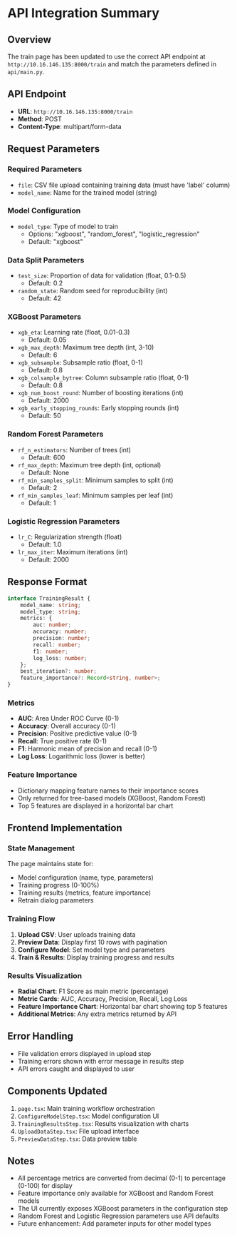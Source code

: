 # API Integration Summary

## Overview
The train page has been updated to use the correct API endpoint at `http://10.16.146.135:8000/train` and match the parameters defined in `api/main.py`.

## API Endpoint
- **URL**: `http://10.16.146.135:8000/train`
- **Method**: POST
- **Content-Type**: multipart/form-data

## Request Parameters

### Required Parameters
- `file`: CSV file upload containing training data (must have 'label' column)
- `model_name`: Name for the trained model (string)

### Model Configuration
- `model_type`: Type of model to train
  - Options: "xgboost", "random_forest", "logistic_regression"
  - Default: "xgboost"

### Data Split Parameters
- `test_size`: Proportion of data for validation (float, 0.1-0.5)
  - Default: 0.2
- `random_state`: Random seed for reproducibility (int)
  - Default: 42

### XGBoost Parameters
- `xgb_eta`: Learning rate (float, 0.01-0.3)
  - Default: 0.05
- `xgb_max_depth`: Maximum tree depth (int, 3-10)
  - Default: 6
- `xgb_subsample`: Subsample ratio (float, 0-1)
  - Default: 0.8
- `xgb_colsample_bytree`: Column subsample ratio (float, 0-1)
  - Default: 0.8
- `xgb_num_boost_round`: Number of boosting iterations (int)
  - Default: 2000
- `xgb_early_stopping_rounds`: Early stopping rounds (int)
  - Default: 50

### Random Forest Parameters
- `rf_n_estimators`: Number of trees (int)
  - Default: 600
- `rf_max_depth`: Maximum tree depth (int, optional)
  - Default: None
- `rf_min_samples_split`: Minimum samples to split (int)
  - Default: 2
- `rf_min_samples_leaf`: Minimum samples per leaf (int)
  - Default: 1

### Logistic Regression Parameters
- `lr_C`: Regularization strength (float)
  - Default: 1.0
- `lr_max_iter`: Maximum iterations (int)
  - Default: 2000

## Response Format

```typescript
interface TrainingResult {
    model_name: string;
    model_type: string;
    metrics: {
        auc: number;
        accuracy: number;
        precision: number;
        recall: number;
        f1: number;
        log_loss: number;
    };
    best_iteration?: number;
    feature_importance?: Record<string, number>;
}
```

### Metrics
- **AUC**: Area Under ROC Curve (0-1)
- **Accuracy**: Overall accuracy (0-1)
- **Precision**: Positive predictive value (0-1)
- **Recall**: True positive rate (0-1)
- **F1**: Harmonic mean of precision and recall (0-1)
- **Log Loss**: Logarithmic loss (lower is better)

### Feature Importance
- Dictionary mapping feature names to their importance scores
- Only returned for tree-based models (XGBoost, Random Forest)
- Top 5 features are displayed in a horizontal bar chart

## Frontend Implementation

### State Management
The page maintains state for:
- Model configuration (name, type, parameters)
- Training progress (0-100%)
- Training results (metrics, feature importance)
- Retrain dialog parameters

### Training Flow
1. **Upload CSV**: User uploads training data
2. **Preview Data**: Display first 10 rows with pagination
3. **Configure Model**: Set model type and parameters
4. **Train & Results**: Display training progress and results

### Results Visualization
- **Radial Chart**: F1 Score as main metric (percentage)
- **Metric Cards**: AUC, Accuracy, Precision, Recall, Log Loss
- **Feature Importance Chart**: Horizontal bar chart showing top 5 features
- **Additional Metrics**: Any extra metrics returned by API

## Error Handling
- File validation errors displayed in upload step
- Training errors shown with error message in results step
- API errors caught and displayed to user

## Components Updated
1. `page.tsx`: Main training workflow orchestration
2. `ConfigureModelStep.tsx`: Model configuration UI
3. `TrainingResultsStep.tsx`: Results visualization with charts
4. `UploadDataStep.tsx`: File upload interface
5. `PreviewDataStep.tsx`: Data preview table

## Notes
- All percentage metrics are converted from decimal (0-1) to percentage (0-100) for display
- Feature importance only available for XGBoost and Random Forest models
- The UI currently exposes XGBoost parameters in the configuration step
- Random Forest and Logistic Regression parameters use API defaults
- Future enhancement: Add parameter inputs for other model types
